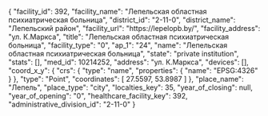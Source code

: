 {
    "facility_id": 392,
    "facility_name": "Лепельская областная психиатрическая больница",
    "district_id": "2-11-0",
    "district_name": "Лепельский район",
    "facility_url": "https:\/\/lepelopb.by\/",
    "facility_address": "ул. К.Маркса",
    "title": "Лепельская областная психиатрическая больница",
    "facility_type": "0",
    "ap_1": "24",
    "name": "Лепельская областная психиатрическая больница",
    "state": "private institution",
    "stats": [],
    "med_id": 10214252,
    "address": "ул. К.Маркса",
    "devices": [],
    "coord_x_y": {
        "crs": {
            "type": "name",
            "properties": {
                "name": "EPSG:4326"
            }
        },
        "type": "Point",
        "coordinates": [
            27.5597,
            53.8987
        ]
    },
    "place_name": "Лепель",
    "place_type": "city",
    "localties_key": 35,
    "year_of_closing": null,
    "year_of_opening": "0",
    "healthcare_facility_key": 392,
    "administrative_division_id": "2-11-0"
}